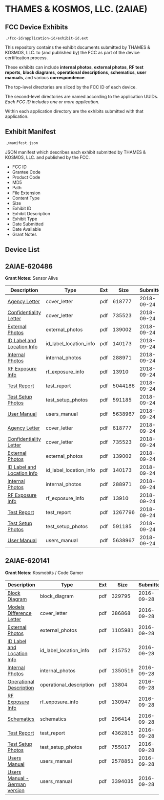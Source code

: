 # THAMES & KOSMOS, LLC. (2AIAE)
## FCC Device Exhibits

```
./fcc-id/application-id/exhibit-id.ext
```

This repository contains the exhibit documents submitted by THAMES & KOSMOS, LLC. to (and published by) the FCC as part of the device certification process.

These exhibits can include **internal photos**, **external photos**, **RF test reports**, **block diagrams**, **operational descriptions**, **schematics**, **user manuals**, and various **correspondence**.

The top-level directories are sliced by the FCC ID of each device.

The second-level directories are named according to the application UUIDs. *Each FCC ID includes one or more application.*

Within each application directory are the exhibits submitted with that application. 

## Exhibit Manifest

```
./manifest.json
```

JSON manifest which describes each exhibit submitted by THAMES & KOSMOS, LLC. and published by the FCC.

- FCC ID
- Grantee Code
- Product Code
- MD5
- Path
- File Extension
- Content Type
- Size
- Exhibit ID
- Exhibit Description
- Exhibit Type
- Date Submitted
- Date Available
- Grant Notes

## Device List
## 2AIAE-620486
**Grant Notes:** Sensor Alive

| Description | Type | Ext | Size | Submitted | Available |
| ----------- | ---- | --- | ---- | --------- | --------- |
| [Agency Letter](2AIAE-620486/aac14d4e4a6f12c6054888c97262cdd7/4016916.pdf) | cover_letter | pdf | 618777 | 2018-09-24 | 2018-09-25 |
| [Confidentiality Letter](2AIAE-620486/aac14d4e4a6f12c6054888c97262cdd7/4016917.pdf) | cover_letter | pdf | 735523 | 2018-09-24 | 2018-09-25 |
| [External Photos](2AIAE-620486/aac14d4e4a6f12c6054888c97262cdd7/4016921.pdf) | external_photos | pdf | 139002 | 2018-09-24 | 2018-09-25 |
| [ID Label and Location Info](2AIAE-620486/aac14d4e4a6f12c6054888c97262cdd7/4016925.pdf) | id_label_location_info | pdf | 140173 | 2018-09-24 | 2018-09-25 |
| [Internal Photos](2AIAE-620486/aac14d4e4a6f12c6054888c97262cdd7/4016922.pdf) | internal_photos | pdf | 288971 | 2018-09-24 | 2018-09-25 |
| [RF Exposure Info](2AIAE-620486/aac14d4e4a6f12c6054888c97262cdd7/4016926.pdf) | rf_exposure_info | pdf | 13910 | 2018-09-24 | 2018-09-25 |
| [Test Report](2AIAE-620486/aac14d4e4a6f12c6054888c97262cdd7/4016927.pdf) | test_report | pdf | 5044186 | 2018-09-24 | 2018-09-25 |
| [Test Setup Photos](2AIAE-620486/aac14d4e4a6f12c6054888c97262cdd7/4016923.pdf) | test_setup_photos | pdf | 591185 | 2018-09-24 | 2018-09-25 |
| [User Manual](2AIAE-620486/aac14d4e4a6f12c6054888c97262cdd7/4016924.pdf) | users_manual | pdf | 5638967 | 2018-09-24 | 2018-09-25 |
| [Agency Letter](2AIAE-620486/861f45d2cb03180824908c2cbd836217/4016916.pdf) | cover_letter | pdf | 618777 | 2018-09-24 | 2018-09-25 |
| [Confidentiality Letter](2AIAE-620486/861f45d2cb03180824908c2cbd836217/4016917.pdf) | cover_letter | pdf | 735523 | 2018-09-24 | 2018-09-25 |
| [External Photos](2AIAE-620486/861f45d2cb03180824908c2cbd836217/4016921.pdf) | external_photos | pdf | 139002 | 2018-09-24 | 2018-09-25 |
| [ID Label and Location Info](2AIAE-620486/861f45d2cb03180824908c2cbd836217/4016925.pdf) | id_label_location_info | pdf | 140173 | 2018-09-24 | 2018-09-25 |
| [Internal Photos](2AIAE-620486/861f45d2cb03180824908c2cbd836217/4016922.pdf) | internal_photos | pdf | 288971 | 2018-09-24 | 2018-09-25 |
| [RF Exposure Info](2AIAE-620486/861f45d2cb03180824908c2cbd836217/4016926.pdf) | rf_exposure_info | pdf | 13910 | 2018-09-24 | 2018-09-25 |
| [Test Report](2AIAE-620486/861f45d2cb03180824908c2cbd836217/4016967.pdf) | test_report | pdf | 1267796 | 2018-09-24 | 2018-09-25 |
| [Test Setup Photos](2AIAE-620486/861f45d2cb03180824908c2cbd836217/4016923.pdf) | test_setup_photos | pdf | 591185 | 2018-09-24 | 2018-09-25 |
| [User Manual](2AIAE-620486/861f45d2cb03180824908c2cbd836217/4016924.pdf) | users_manual | pdf | 5638967 | 2018-09-24 | 2018-09-25 |
## 2AIAE-620141
**Grant Notes:** Kosmobits / Code Gamer

| Description | Type | Ext | Size | Submitted | Available |
| ----------- | ---- | --- | ---- | --------- | --------- |
| [Block Diagram](2AIAE-620141/756d8ab3ee31a7543bff9b39ae8e4015/3149666.pdf) | block_diagram | pdf | 329795 | 2016-09-28 | 2016-09-28 |
| [Models Difference Letter](2AIAE-620141/756d8ab3ee31a7543bff9b39ae8e4015/3149667.pdf) | cover_letter | pdf | 386868 | 2016-09-28 | 2016-09-28 |
| [External Photos](2AIAE-620141/756d8ab3ee31a7543bff9b39ae8e4015/3149668.pdf) | external_photos | pdf | 1105981 | 2016-09-28 | 2016-09-28 |
| [ID Label and Location Info](2AIAE-620141/756d8ab3ee31a7543bff9b39ae8e4015/3149669.pdf) | id_label_location_info | pdf | 215752 | 2016-09-28 | 2016-09-28 |
| [Internal Photos](2AIAE-620141/756d8ab3ee31a7543bff9b39ae8e4015/3149670.pdf) | internal_photos | pdf | 1350519 | 2016-09-28 | 2016-09-28 |
| [Operational Description](2AIAE-620141/756d8ab3ee31a7543bff9b39ae8e4015/3149672.pdf) | operational_description | pdf | 13804 | 2016-09-28 | 2016-09-28 |
| [RF Exposure Info](2AIAE-620141/756d8ab3ee31a7543bff9b39ae8e4015/3149673.pdf) | rf_exposure_info | pdf | 130947 | 2016-09-28 | 2016-09-28 |
| [Schematics](2AIAE-620141/756d8ab3ee31a7543bff9b39ae8e4015/3149674.pdf) | schematics | pdf | 296414 | 2016-09-28 | 2016-09-28 |
| [Test Report](2AIAE-620141/756d8ab3ee31a7543bff9b39ae8e4015/3149676.pdf) | test_report | pdf | 4362815 | 2016-09-28 | 2016-09-28 |
| [Test Setup Photos](2AIAE-620141/756d8ab3ee31a7543bff9b39ae8e4015/3149684.pdf) | test_setup_photos | pdf | 755017 | 2016-09-28 | 2016-09-28 |
| [Users Manual](2AIAE-620141/756d8ab3ee31a7543bff9b39ae8e4015/3149685.pdf) | users_manual | pdf | 2578851 | 2016-09-28 | 2016-09-28 |
| [Users Manual - German version](2AIAE-620141/756d8ab3ee31a7543bff9b39ae8e4015/3149688.pdf) | users_manual | pdf | 3394035 | 2016-09-28 | 2016-09-28 |
